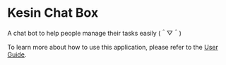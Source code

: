 # Kesin Chat Box

A chat bot to help people manage their tasks easily (＾▽＾)

To learn more about how to use this application, please refer to the [User Guide](https://itskesin.github.io/duke/).